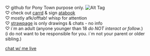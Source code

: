 ♡ github for Pony Town purpose only.  ![Alt Tag](https://file.garden/ZnGVpv7aF21WeOzY/PT.png) <br>
♡ check out [carrd](https://lynton.carrd.co/) & sign [atabook](https://fuzzy-lynt.atabook.org/) <br>
♡ mostly afk/offtab! whisp for attention <br>
♡ [strawpage](https://fuzzy-lynt.straw.page/) is only drawings & chats - no info <br>
♡ i´m an adult (anyone younger than 18 *do NOT interact or follow*.) <br> (i do not want to be responsible for you. i´m not your parent or older sibling.) <br>

[chat w/ me live](https://my.cbox.ws/lynt-chat)
